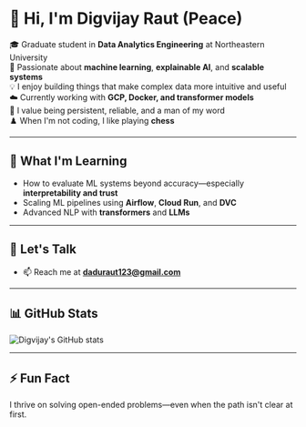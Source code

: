 # 👋 Hi, I'm Digvijay Raut (Peace)

🎓 Graduate student in **Data Analytics Engineering** at Northeastern University  
🧠 Passionate about **machine learning**, **explainable AI**, and **scalable systems**  
💡 I enjoy building things that make complex data more intuitive and useful  
☁️ Currently working with **GCP, Docker, and transformer models**  
🤝 I value being persistent, reliable, and a man of my word  
♟️ When I'm not coding, I like playing **chess**

---

## 🌱 What I'm Learning
- How to evaluate ML systems beyond accuracy—especially **interpretability and trust**
- Scaling ML pipelines using **Airflow**, **Cloud Run**, and **DVC**
- Advanced NLP with **transformers** and **LLMs**

---

## 💬 Let's Talk
- 📫 Reach me at **daduraut123@gmail.com**  

---

## 📊 GitHub Stats

![Digvijay's GitHub stats](https://github-readme-stats.vercel.app/api?username=Digvijay123321&show_icons=true&theme=default)

---

## ⚡ Fun Fact
I thrive on solving open-ended problems—even when the path isn't clear at first.
